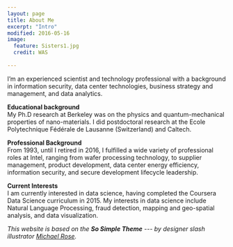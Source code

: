 ```yaml
---
layout: page
title: About Me
excerpt: "Intro"
modified: 2016-05-16
image:
  feature: Sisters1.jpg
  credit: WAS
  
---
```


I’m an experienced scientist and technology professional with a background in information security, data center technologies, business strategy and management, and data analytics.
 
__Educational background__  
My Ph.D research at Berkeley was on the physics and quantum-mechanical properties of nano-materials. I did postdoctoral research at the Ecole Polytechnique Fédérale de Lausanne (Switzerland) and Caltech. 

__Professional Background__  
From 1993, until I retired in 2016, I fulfilled a wide variety of professional roles at Intel, ranging from wafer processing technology, to supplier management, product development, data center energy efficiency, information security, and secure development lifecycle leadership.  

__Current Interests__  
I am currently interested in data science, having completed the Coursera Data Science curriculum in 2015. My interests in data science include Natural Language Processing, fraud detection, mapping and geo-spatial analysis, and data visualization. 


_This website is based on the **So Simple Theme** --- by designer slash illustrator [Michael Rose](http://mademistakes.com)._
